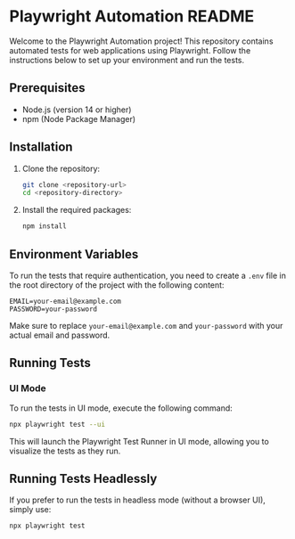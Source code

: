 # Playwright Automation README

Welcome to the Playwright Automation project! This repository contains automated tests for web applications using Playwright. Follow the instructions below to set up your environment and run the tests.

## Prerequisites

- Node.js (version 14 or higher)
- npm (Node Package Manager)

## Installation

1. Clone the repository:

   ```bash
   git clone <repository-url>
   cd <repository-directory>
   ```

2. Install the required packages:

   ```bash
   npm install
   ```

## Environment Variables

To run the tests that require authentication, you need to create a `.env` file in the root directory of the project with the following content:

```plaintext
EMAIL=your-email@example.com
PASSWORD=your-password
```

Make sure to replace `your-email@example.com` and `your-password` with your actual email and password.

## Running Tests

### UI Mode

To run the tests in UI mode, execute the following command:

```bash
npx playwright test --ui
```

This will launch the Playwright Test Runner in UI mode, allowing you to visualize the tests as they run.

## Running Tests Headlessly

If you prefer to run the tests in headless mode (without a browser UI), simply use:

```bash
npx playwright test
```
